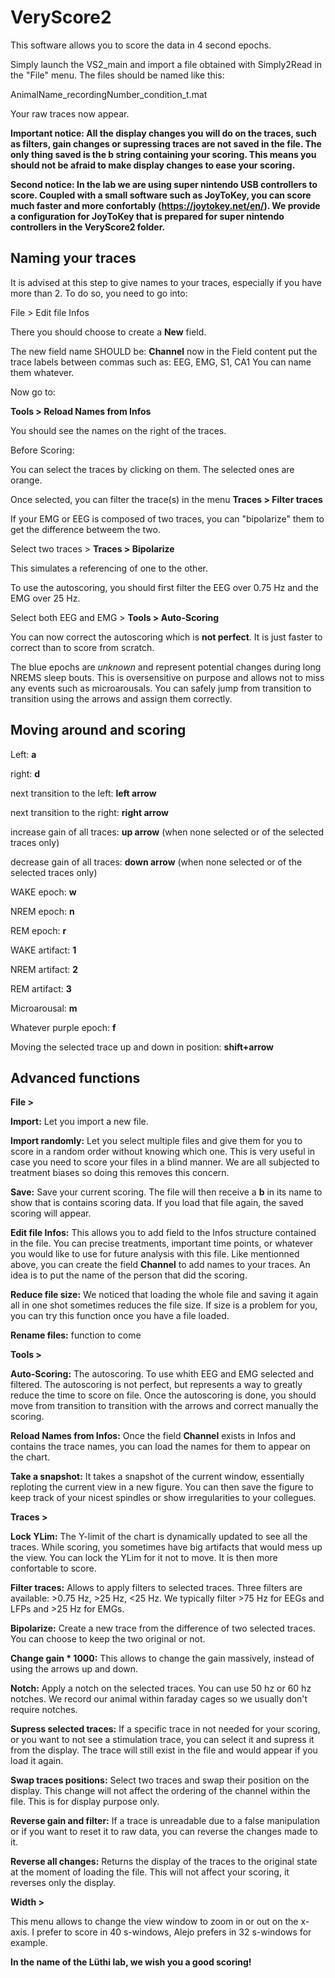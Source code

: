 # VeryScore2

This software allows you to score the data in 4 second epochs.

Simply launch the VS2_main and import a file obtained with Simply2Read in the "File" menu.
The files should be named like this:

AnimalName_recordingNumber_condition_t.mat

Your raw traces now appear.

**Important notice: All the display changes you will do on the traces, such as filters, gain changes or supressing traces are not saved in the file. The only thing saved is the b string containing your scoring. This means you should not be afraid to make display changes to ease your scoring.**

**Second notice: In the lab we are using super nintendo USB controllers to score. Coupled with a small software such as JoyToKey, you can score much faster and more confortably (https://joytokey.net/en/). We provide a configuration for JoyToKey that is prepared for super nintendo controllers in the VeryScore2 folder.**



## Naming your traces
It is advised at this step to give names to your traces, especially if you have more than 2. To do so, you need to go into:

File > Edit file Infos

There you should choose to create a **New** field.

The new field name SHOULD be: **Channel**
now in the Field content put the trace labels between commas such as: EEG, EMG, S1, CA1
You can name them whatever.

Now go to:

**Tools > Reload Names from Infos**

You should see the names on the right of the traces.

Before Scoring:

You can select the traces by clicking on them. The selected ones are orange.

Once selected, you can filter the trace(s) in the menu **Traces > Filter traces**

If your EMG or EEG is composed of two traces, you can "bipolarize" them to get the difference betweem the two.

Select two traces > **Traces > Bipolarize**

This simulates a referencing of one to the other.

To use the autoscoring, you should first filter the EEG over 0.75 Hz and the EMG over 25 Hz.

Select both EEG and EMG > **Tools > Auto-Scoring**

You can now correct the autoscoring which is **not perfect**. It is just faster to correct than to score from scratch.

The blue epochs are _unknown_ and represent potential changes during long NREMS sleep bouts. This is oversensitive on purpose and allows not to miss any events such as microarousals. You can safely jump from transition to transition using the arrows and assign them correctly.


## Moving around and scoring

Left: **a**

right: **d**

next transition to the left: **left arrow**

next transition to the right: **right arrow**

increase gain of all traces: **up arrow** (when none selected or of the selected traces only)

decrease gain of all traces: **down arrow** (when none selected or of the selected traces only)

WAKE epoch: **w**

NREM epoch: **n**

REM epoch: **r**

WAKE artifact: **1**

NREM artifact: **2**

REM artifact: **3**

Microarousal: **m**

Whatever purple epoch: **f**

Moving the selected trace up and down in position: **shift+arrow**



## Advanced functions

**File >**

**Import:** Let you import a new file.

**Import randomly:** Let you select multiple files and give them for you to score in a random order without knowing which one. This is very useful in case you need to score your files in a blind manner. We are all subjected to treatment biases so doing this removes this concern.

**Save:** Save your current scoring. The file will then receive a **b** in its name to show that is contains scoring data. If you load that file again, the saved scoring will appear.

**Edit file Infos:** This allows you to add field to the Infos structure contained in the file. You can precise treatments, important time points, or whatever you would like to use for future analysis with this file. Like mentionned above, you can create the field **Channel** to add names to your traces. An idea is to put the name of the person that did the scoring.

**Reduce file size:** We noticed that loading the whole file and saving it again all in one shot sometimes reduces the file size. If size is a problem for you, you can try this function once you have a file loaded.

**Rename files:** function to come

**Tools >**

**Auto-Scoring:** The autoscoring. To use whith EEG and EMG selected and filtered. The autoscoring is not perfect, but represents a way to greatly reduce the time to score on file. Once the autoscoring is done, you should move from transition to transition with the arrows and correct manually the scoring.

**Reload Names from Infos:** Once the field **Channel** exists in Infos and contains the trace names, you can load the names for them to appear on the chart.

**Take a snapshot:** It takes a snapshot of the current window, essentially reploting the current view in a new figure. You can then save the figure to keep track of your nicest spindles or show irregularities to your collegues.

**Traces >**

**Lock YLim:** The Y-limit of the chart is dynamically updated to see all the traces. While scoring, you sometimes have big artifacts that would mess up the view. You can lock the YLim for it not to move. It is then more confortable to score.

**Filter traces:** Allows to apply filters to selected traces. Three filters are available: >0.75 Hz, >25 Hz, <25 Hz. We typically filter >75 Hz for EEGs and LFPs and >25 Hz for EMGs.

**Bipolarize:** Create a new trace from the difference of two selected traces. You can choose to keep the two original or not.

**Change gain * 1000:** This allows to change the gain massively, instead of using the arrows up and down.

**Notch:** Apply a notch on the selected traces. You can use 50 hz or 60 hz notches. We record our animal within faraday cages so we usually don't require notches.

**Supress selected traces:** If a specific trace in not needed for your scoring, or you want to not see a stimulation trace, you can select it and supress it from the display. The trace will still exist in the file and would appear if you load it again.

**Swap traces positions:** Select two traces and swap their position on the display. This change will not affect the ordering of the channel within the file. This is for display purpose only.

**Reverse gain and filter:** If a trace is unreadable due to a false manipulation or if you want to reset it to raw data, you can reverse the changes made to it.

**Reverse all changes:** Returns the display of the traces to the original state at the moment of loading the file. This will not affect your scoring, it reverses only the display.

**Width >**

This menu allows to change the view window to zoom in or out on the x-axis. I prefer to score in 40 s-windows, Alejo prefers in 32 s-windows for example.


**In the name of the Lüthi lab, we wish you a good scoring!** 
